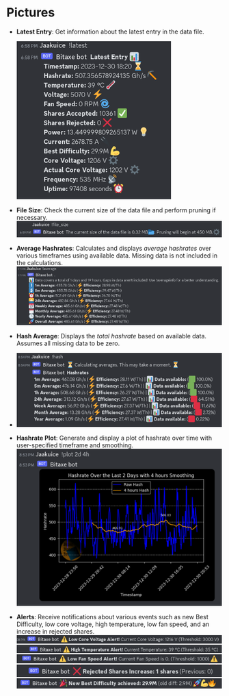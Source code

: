 # Pictures

- **Latest Entry**: Get information about the latest entry in the data file.
  
  ![Latest Entry](https://github.com/Jaakuice/BitaxeDiscord/blob/main/images/latest.png?raw=true)

- **File Size**: Check the current size of the data file and perform pruning if necessary.
  ![File Size](https://github.com/Jaakuice/BitaxeDiscord/blob/main/images/file_size.png?raw=true)
 
- **Average Hashrates**: Calculates and displays *average hashrates* over various timeframes using available data.
    Missing data is not included in the calculations.
  ![Average Hashrates](https://github.com/Jaakuice/BitaxeDiscord/blob/main/images/average.png?raw=true)

- **Hash Average**: Displays the *total hashrate* based on available data. Assumes all missing data to be zero.
- ![Hashrates](https://github.com/Jaakuice/BitaxeDiscord/blob/main/images/hash.png?raw=true)

- **Hashrate Plot**: Generate and display a plot of hashrate over time with user-specified timeframe and smoothing.
  ![Average Hashrates](https://github.com/Jaakuice/BitaxeDiscord/blob/main/images/plot.png?raw=true)

- **Alerts**: Receive notifications about various events such as new Best Difficulty, low core voltage, high temperature, low fan speed, and an increase in rejected shares.
  ![Voltage](https://github.com/Jaakuice/BitaxeDiscord/blob/main/images/volt.png?raw=true)
  ![Temperature](https://github.com/Jaakuice/BitaxeDiscord/blob/main/images/temp.png?raw=true)
  ![Fan Speed](https://github.com/Jaakuice/BitaxeDiscord/blob/main/images/fanspeed.png?raw=true)
  ![rejected](https://github.com/Jaakuice/BitaxeDiscord/blob/main/images/rejectedshares.png?raw=true)
  ![Best Difficulty](https://github.com/Jaakuice/BitaxeDiscord/blob/main/images/newbest.png?raw=true)
